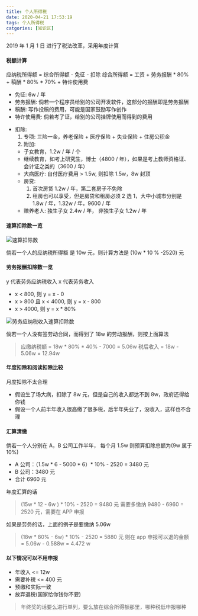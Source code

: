 ```yaml
---
title: 个人所得税
date: 2020-04-21 17:53:19
tags: 个人所得税
catgories: [知识区]
---
```


2019 年 1 月 1 日 进行了税法改革，采用年度计算

#### 税额计算

应纳税所得额 = 综合所得额 - 免征 - 扣除
综合所得额 = 工资 + 劳务报酬 \* 80% + 稿酬 \* 80% \* 70% + 特许使用费

- 免征: 6w / 年
- 劳务报酬: 倘若一个程序员给别的公司开发软件，这部分的报酬即是劳务报酬
- 稿酬: 写作投稿的费用，可能是国家鼓励写作创作
- 特许使用费: 倘若考了证，给别的公司挂牌使用而得到的费用

<!-- more -->

- 扣除:
  1. 专项: 三险一金，养老保险 + 医疗保险 + 失业保险 + 住房公积金
  2. 附加:
  - 子女教育，1.2w / 年 / 个
  - 继续教育，如考上研究生，博士（4800 / 年），如果是考上教师资格证、会计证之类的（3600 / 年）
  - 大病医疗: 自付医疗费用 > 1.5w, 则扣除 1.5w，8w 封顶
  - 房贷:
    1. 首次房贷 1.2w / 年，第二套房子不免除
    2. 租房也可以享受，但是房贷和租房必须 2 选 1，大中小城市分别是 1.8w / 年，1.32w / 年，9600 / 年
  - 赡养老人: 独生子女 2.4w / 年， 非独生子女 1.2w / 年

#### 速算扣除数一览

![速算扣除数](https://cdn.jsdelivr.net/gh/aslkami/hexo-blog/source/images/tax.png)

倘若一个人的应纳税所得额 是 10w 元，则计算方法是 (10w \* 10 % -2520) 元

#### 劳务报酬扣除数一览

y 代表劳务应纳税收入
x 代表劳务收入

- x < 800, 则 y = x - 0
- x > 800 且 x < 4000, 则 y = x - 800
- x > 4000, 则 y = x \* 80%

![劳务应纳税收入速算扣除数](https://cdn.jsdelivr.net/gh/aslkami/hexo-blog/source/images/labour_services.png)

倘若一个人没有签劳动合同，而得到了 18w 的劳动报酬，则按上面算法

> 应缴纳税额 = 18w \* 80% \* 40% - 7000 = 5.06w
> 税后收入 = 18w - 5.06w = 12.94w

#### 年度扣除和阅读扣除比较

月度扣除不太合理

- 假设生了场大病，扣除了 8w 元，但是自己的收入都达不到 8w，政府还得给你钱
- 假设一个人前半年收入很高缴了很多税，后半年失业了，没收入，这样也不合理

#### 汇算清缴

倘若一个人分别在 A，B 公司工作半年， 每个月 1.5w
则预算扣除总额为(9w 属于 10%)

- A 公司：（1.5w \* 6 - 5000 \* 6）\* 10% - 2520 = 3480 元
- B 公司：3480 元
- 合计 6960 元

年度汇算的话

> (15w \* 12 - 6w ) \* 10% - 2520 = 9480 元
> 需要多缴纳 9480 - 6960 = 2520 元，需要在 APP 申报

如果是劳务的话，上面的例子是要缴纳 5.06w

> (18w \* 80% - 6w) \* 10% - 2520 = 5880 元
> 则在 app 申报可以退的金额 = 5.06w - 0.588w = 4.472 w

#### 以下情况可以不用申报

- 年收入 <= 12w
- 需要补税 <= 400 元
- 预缴和实际一致
- 放弃退税(国家给你钱你不要)

> 年终奖的话要么进行单列，要么放在综合所得额那里，哪种税低申报哪种
